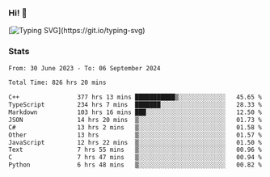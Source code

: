 ### Hi!  👋

[![Typing SVG](https://readme-typing-svg.herokuapp.com?font=Fira+Code&pause=1000&width=435&lines=Hello!+I'm+Texiwustion.)](https://git.io/typing-svg)

### Stats

<!--START_SECTION:waka-->

```txt
From: 30 June 2023 - To: 06 September 2024

Total Time: 826 hrs 20 mins

C++                377 hrs 13 mins ███████████▒░░░░░░░░░░░░░   45.65 %
TypeScript         234 hrs 7 mins  ███████░░░░░░░░░░░░░░░░░░   28.33 %
Markdown           103 hrs 16 mins ███░░░░░░░░░░░░░░░░░░░░░░   12.50 %
JSON               14 hrs 20 mins  ▒░░░░░░░░░░░░░░░░░░░░░░░░   01.73 %
C#                 13 hrs 2 mins   ▒░░░░░░░░░░░░░░░░░░░░░░░░   01.58 %
Other              13 hrs          ▒░░░░░░░░░░░░░░░░░░░░░░░░   01.57 %
JavaScript         12 hrs 22 mins  ▒░░░░░░░░░░░░░░░░░░░░░░░░   01.50 %
Text               7 hrs 55 mins   ▒░░░░░░░░░░░░░░░░░░░░░░░░   00.96 %
C                  7 hrs 47 mins   ▒░░░░░░░░░░░░░░░░░░░░░░░░   00.94 %
Python             6 hrs 48 mins   ▒░░░░░░░░░░░░░░░░░░░░░░░░   00.82 %
```

<!--END_SECTION:waka-->
